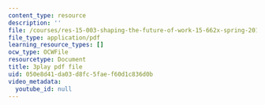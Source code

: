 ```yaml
---
content_type: resource
description: ''
file: /courses/res-15-003-shaping-the-future-of-work-15-662x-spring-2016/050e8d41da03d8fc5faef60d1c836d0b_CBToKajn2u4.pdf
file_type: application/pdf
learning_resource_types: []
ocw_type: OCWFile
resourcetype: Document
title: 3play pdf file
uid: 050e8d41-da03-d8fc-5fae-f60d1c836d0b
video_metadata:
  youtube_id: null
---
```

